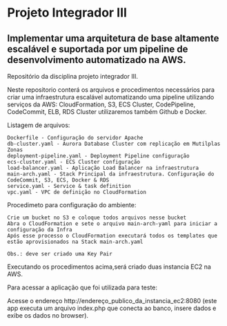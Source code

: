 # Projeto Integrador III
## Implementar uma arquitetura de base altamente escalável e suportada por um pipeline de desenvolvimento automatizado na AWS.
Repositório da disciplina projeto integrador III.

Neste repositorio conterá os arquivos e procedimentos necessários para criar uma infraestrutura escalável automatizando uma pipeline utilizando serviços da AWS: CloudFormation, S3, ECS Cluster, CodePipeline, CodeCommit, ELB, RDS Cluster utilizaremos também Github e Docker.

Listagem de arquivos:

    Dockerfile - Configuração do servidor Apache
    db-cluster.yaml - Aurora Database Cluster com replicação em Mutilplas Zonas
    deployment-pipeline.yaml - Deployment Pipeline configuração
    ecs-cluster.yaml - ECS Cluster configuração
    load-balancer.yaml - Aplicação Load Balancer na infraestrutura 
    main-arch.yaml - Stack Principal da infraestrutura. Configuração do CodeCommit, S3, ECS, Docker & RDS
    service.yaml - Service & task definition 
    vpc.yaml - VPC de definição no CloudFormation

Procedimeto para configuração do ambiente:

    Crie um bucket no S3 e coloque todos arquivos nesse bucket
    Abra o CloudFormation e sete o arquivo main-arch-yaml para iniciar a configuração da Infra
    Após esse processo o CloudFormation executará todos os templates que estão aprovisionados na Stack main-arch.yaml
    
    Obs.: deve ser criado uma Key Pair
    
Executando os procedimentos acima,será criado duas instancia EC2 na AWS.

Para acessar a aplicação que foi utilizada para teste:

Acesse o endereço http://endereço_publico_da_instancia_ec2:8080 (este app executa um arquivo index.php que conecta ao banco, insere dados e exibe os dados no browser).



      
